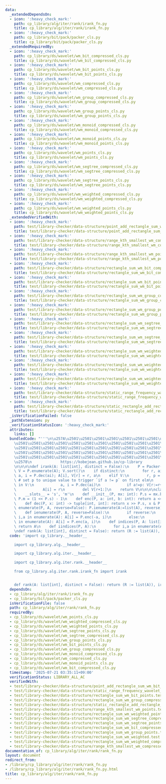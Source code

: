 ```yaml
---
data:
  _extendedDependsOn:
  - icon: ':heavy_check_mark:'
    path: cp_library/alg/iter/rank/irank_fn.py
    title: cp_library/alg/iter/rank/irank_fn.py
  - icon: ':heavy_check_mark:'
    path: cp_library/bit/pack/packer_cls.py
    title: cp_library/bit/pack/packer_cls.py
  _extendedRequiredBy:
  - icon: ':heavy_check_mark:'
    path: cp_library/ds/wavelet/wm_bit_compressed_cls.py
    title: cp_library/ds/wavelet/wm_bit_compressed_cls.py
  - icon: ':heavy_check_mark:'
    path: cp_library/ds/wavelet/wm_bit_points_cls.py
    title: cp_library/ds/wavelet/wm_bit_points_cls.py
  - icon: ':heavy_check_mark:'
    path: cp_library/ds/wavelet/wm_compressed_cls.py
    title: cp_library/ds/wavelet/wm_compressed_cls.py
  - icon: ':heavy_check_mark:'
    path: cp_library/ds/wavelet/wm_group_compressed_cls.py
    title: cp_library/ds/wavelet/wm_group_compressed_cls.py
  - icon: ':heavy_check_mark:'
    path: cp_library/ds/wavelet/wm_group_points_cls.py
    title: cp_library/ds/wavelet/wm_group_points_cls.py
  - icon: ':heavy_check_mark:'
    path: cp_library/ds/wavelet/wm_monoid_compressed_cls.py
    title: cp_library/ds/wavelet/wm_monoid_compressed_cls.py
  - icon: ':heavy_check_mark:'
    path: cp_library/ds/wavelet/wm_monoid_points_cls.py
    title: cp_library/ds/wavelet/wm_monoid_points_cls.py
  - icon: ':heavy_check_mark:'
    path: cp_library/ds/wavelet/wm_points_cls.py
    title: cp_library/ds/wavelet/wm_points_cls.py
  - icon: ':heavy_check_mark:'
    path: cp_library/ds/wavelet/wm_segtree_compressed_cls.py
    title: cp_library/ds/wavelet/wm_segtree_compressed_cls.py
  - icon: ':heavy_check_mark:'
    path: cp_library/ds/wavelet/wm_segtree_points_cls.py
    title: cp_library/ds/wavelet/wm_segtree_points_cls.py
  - icon: ':heavy_check_mark:'
    path: cp_library/ds/wavelet/wm_weighted_compressed_cls.py
    title: cp_library/ds/wavelet/wm_weighted_compressed_cls.py
  - icon: ':heavy_check_mark:'
    path: cp_library/ds/wavelet/wm_weighted_points_cls.py
    title: cp_library/ds/wavelet/wm_weighted_points_cls.py
  _extendedVerifiedWith:
  - icon: ':heavy_check_mark:'
    path: test/library-checker/data-structure/point_add_rectangle_sum_wm_bit_points.test.py
    title: test/library-checker/data-structure/point_add_rectangle_sum_wm_bit_points.test.py
  - icon: ':heavy_check_mark:'
    path: test/library-checker/data-structure/range_kth_smallest_wm_compressed.test.py
    title: test/library-checker/data-structure/range_kth_smallest_wm_compressed.test.py
  - icon: ':heavy_check_mark:'
    path: test/library-checker/data-structure/range_kth_smallest_wm_points.test.py
    title: test/library-checker/data-structure/range_kth_smallest_wm_points.test.py
  - icon: ':heavy_check_mark:'
    path: test/library-checker/data-structure/rectangle_sum_wm_bit_compressed.test.py
    title: test/library-checker/data-structure/rectangle_sum_wm_bit_compressed.test.py
  - icon: ':heavy_check_mark:'
    path: test/library-checker/data-structure/rectangle_sum_wm_bit_points.test.py
    title: test/library-checker/data-structure/rectangle_sum_wm_bit_points.test.py
  - icon: ':heavy_check_mark:'
    path: test/library-checker/data-structure/rectangle_sum_wm_group_compressed.test.py
    title: test/library-checker/data-structure/rectangle_sum_wm_group_compressed.test.py
  - icon: ':heavy_check_mark:'
    path: test/library-checker/data-structure/rectangle_sum_wm_group_points.test.py
    title: test/library-checker/data-structure/rectangle_sum_wm_group_points.test.py
  - icon: ':heavy_check_mark:'
    path: test/library-checker/data-structure/rectangle_sum_wm_segtree_compressed.test.py
    title: test/library-checker/data-structure/rectangle_sum_wm_segtree_compressed.test.py
  - icon: ':heavy_check_mark:'
    path: test/library-checker/data-structure/rectangle_sum_wm_segtree_points.test.py
    title: test/library-checker/data-structure/rectangle_sum_wm_segtree_points.test.py
  - icon: ':heavy_check_mark:'
    path: test/library-checker/data-structure/rectangle_sum_wm_weighted.test.py
    title: test/library-checker/data-structure/rectangle_sum_wm_weighted.test.py
  - icon: ':heavy_check_mark:'
    path: test/library-checker/data-structure/rectangle_sum_wm_weighted_compressed.test.py
    title: test/library-checker/data-structure/rectangle_sum_wm_weighted_compressed.test.py
  - icon: ':heavy_check_mark:'
    path: test/library-checker/data-structure/rectangle_sum_wm_weighted_points.test.py
    title: test/library-checker/data-structure/rectangle_sum_wm_weighted_points.test.py
  - icon: ':heavy_check_mark:'
    path: test/library-checker/data-structure/static_range_frequency_wavelet_matrix.test.py
    title: test/library-checker/data-structure/static_range_frequency_wavelet_matrix.test.py
  - icon: ':heavy_check_mark:'
    path: test/library-checker/data-structure/static_rectangle_add_rectangle_sum_wm_group_points.test.py
    title: test/library-checker/data-structure/static_rectangle_add_rectangle_sum_wm_group_points.test.py
  _isVerificationFailed: false
  _pathExtension: py
  _verificationStatusIcon: ':heavy_check_mark:'
  attributes:
    links: []
  bundledCode: "'''\n\u257A\u2501\u2501\u2501\u2501\u2501\u2501\u2501\u2501\u2501\u2501\
    \u2501\u2501\u2501\u2501\u2501\u2501\u2501\u2501\u2501\u2501\u2501\u2501\u2501\
    \u2501\u2501\u2501\u2501\u2501\u2501\u2501\u2501\u2501\u2501\u2501\u2501\u2501\
    \u2501\u2501\u2501\u2501\u2501\u2501\u2501\u2501\u2501\u2501\u2501\u2501\u2501\
    \u2501\u2501\u2501\u2501\u2501\u2501\u2501\u2501\u2501\u2501\u2501\u2501\u2501\
    \u2578\n             https://kobejean.github.io/cp-library               \n'''\n\
    \n\n\n\ndef irank(A: list[int], distinct = False):\n    P = Packer(len(A)-1);\
    \ V = P.enumerate(A); V.sort()\n    if distinct:\n        for r, ai in enumerate(V):\
    \ a, i = P.dec(ai); A[i], V[r] = r, a\n    elif V:\n        r, p = -1, V[-1]+1\
    \ # set p to unique value to trigger `if a != p` on first elm\n        for ai\
    \ in V:\n            a, i = P.dec(ai)\n            if a!=p: V[r:=r+1] = p = a\n\
    \            A[i] = r\n        del V[r+1:]\n    return V\n\n\n\nclass Packer:\n\
    \    __slots__ = 's', 'm'\n    def __init__(P, mx: int): P.s = mx.bit_length();\
    \ P.m = (1 << P.s) - 1\n    def enc(P, a: int, b: int): return a << P.s | b\n\
    \    def dec(P, x: int) -> tuple[int, int]: return x >> P.s, x & P.m\n    def\
    \ enumerate(P, A, reverse=False): P.ienumerate(A:=list(A), reverse); return A\n\
    \    def ienumerate(P, A, reverse=False):\n        if reverse:\n            for\
    \ i,a in enumerate(A): A[i] = P.enc(-a, i)\n        else:\n            for i,a\
    \ in enumerate(A): A[i] = P.enc(a, i)\n    def indices(P, A: list[int]): P.iindices(A:=list(A));\
    \ return A\n    def iindices(P, A):\n        for i,a in enumerate(A): A[i] = P.m&a\n\
    \ndef rank(A: list[int], distinct = False): return (R := list(A)), irank(R, distinct)\n"
  code: 'import cp_library.__header__

    import cp_library.alg.__header__

    import cp_library.alg.iter.__header__

    import cp_library.alg.iter.rank.__header__

    from cp_library.alg.iter.rank.irank_fn import irank


    def rank(A: list[int], distinct = False): return (R := list(A)), irank(R, distinct)'
  dependsOn:
  - cp_library/alg/iter/rank/irank_fn.py
  - cp_library/bit/pack/packer_cls.py
  isVerificationFile: false
  path: cp_library/alg/iter/rank/rank_fn.py
  requiredBy:
  - cp_library/ds/wavelet/wm_points_cls.py
  - cp_library/ds/wavelet/wm_weighted_compressed_cls.py
  - cp_library/ds/wavelet/wm_weighted_points_cls.py
  - cp_library/ds/wavelet/wm_segtree_points_cls.py
  - cp_library/ds/wavelet/wm_segtree_compressed_cls.py
  - cp_library/ds/wavelet/wm_group_points_cls.py
  - cp_library/ds/wavelet/wm_bit_points_cls.py
  - cp_library/ds/wavelet/wm_group_compressed_cls.py
  - cp_library/ds/wavelet/wm_monoid_compressed_cls.py
  - cp_library/ds/wavelet/wm_compressed_cls.py
  - cp_library/ds/wavelet/wm_monoid_points_cls.py
  - cp_library/ds/wavelet/wm_bit_compressed_cls.py
  timestamp: '2025-07-21 03:35:11+09:00'
  verificationStatus: LIBRARY_ALL_AC
  verifiedWith:
  - test/library-checker/data-structure/point_add_rectangle_sum_wm_bit_points.test.py
  - test/library-checker/data-structure/static_range_frequency_wavelet_matrix.test.py
  - test/library-checker/data-structure/rectangle_sum_wm_bit_points.test.py
  - test/library-checker/data-structure/rectangle_sum_wm_group_compressed.test.py
  - test/library-checker/data-structure/static_rectangle_add_rectangle_sum_wm_group_points.test.py
  - test/library-checker/data-structure/range_kth_smallest_wm_points.test.py
  - test/library-checker/data-structure/rectangle_sum_wm_weighted_points.test.py
  - test/library-checker/data-structure/rectangle_sum_wm_segtree_compressed.test.py
  - test/library-checker/data-structure/rectangle_sum_wm_segtree_points.test.py
  - test/library-checker/data-structure/rectangle_sum_wm_bit_compressed.test.py
  - test/library-checker/data-structure/rectangle_sum_wm_group_points.test.py
  - test/library-checker/data-structure/rectangle_sum_wm_weighted.test.py
  - test/library-checker/data-structure/rectangle_sum_wm_weighted_compressed.test.py
  - test/library-checker/data-structure/range_kth_smallest_wm_compressed.test.py
documentation_of: cp_library/alg/iter/rank/rank_fn.py
layout: document
redirect_from:
- /library/cp_library/alg/iter/rank/rank_fn.py
- /library/cp_library/alg/iter/rank/rank_fn.py.html
title: cp_library/alg/iter/rank/rank_fn.py
---
```

